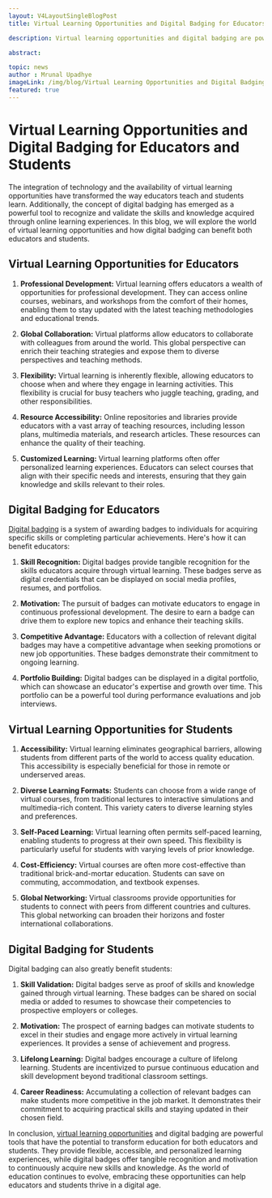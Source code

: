 ```yaml
---
layout: V4LayoutSingleBlogPost
title: Virtual Learning Opportunities and Digital Badging for Educators and Students

description: Virtual learning opportunities and digital badging are powerful tools that have the potential to transform education for both educators and students. 

abstract: 

topic: news
author : Mrunal Upadhye
imageLink: /img/blog/Virtual Learning Opportunities and Digital Badging for Educators and Students.png
featured: true
---
```


# Virtual Learning Opportunities and Digital Badging for Educators and Students

The integration of technology and the availability of virtual learning opportunities have transformed the way educators teach and students learn. Additionally, the concept of digital badging has emerged as a powerful tool to recognize and validate the skills and knowledge acquired through online learning experiences. In this blog, we will explore the world of virtual learning opportunities and how digital badging can benefit both educators and students.

## Virtual Learning Opportunities for Educators

1. <b>Professional Development:</b> Virtual learning offers educators a wealth of opportunities for professional development. They can access online courses, webinars, and workshops from the comfort of their homes, enabling them to stay updated with the latest teaching methodologies and educational trends.

1. <b>Global Collaboration:</b> Virtual platforms allow educators to collaborate with colleagues from around the world. This global perspective can enrich their teaching strategies and expose them to diverse perspectives and teaching methods.

1. <b>Flexibility:</b> Virtual learning is inherently flexible, allowing educators to choose when and where they engage in learning activities. This flexibility is crucial for busy teachers who juggle teaching, grading, and other responsibilities.

1. <b>Resource Accessibility:</b> Online repositories and libraries provide educators with a vast array of teaching resources, including lesson plans, multimedia materials, and research articles. These resources can enhance the quality of their teaching.

1. <b>Customized Learning:</b> Virtual learning platforms often offer personalized learning experiences. Educators can select courses that align with their specific needs and interests, ensuring that they gain knowledge and skills relevant to their roles.

## Digital Badging for Educators

<a href="https://www.certifyme.online/blog/Using-Digital-Badges-for-Internal-Training.html">Digital badging</a> is a system of awarding badges to individuals for acquiring specific skills or completing particular achievements. Here's how it can benefit educators:

1. <b>Skill Recognition:</b> Digital badges provide tangible recognition for the skills educators acquire through virtual learning. These badges serve as digital credentials that can be displayed on social media profiles, resumes, and portfolios.

1. <b>Motivation:</b> The pursuit of badges can motivate educators to engage in continuous professional development. The desire to earn a badge can drive them to explore new topics and enhance their teaching skills.

1. <b>Competitive Advantage:</b> Educators with a collection of relevant digital badges may have a competitive advantage when seeking promotions or new job opportunities. These badges demonstrate their commitment to ongoing learning.

1. <b>Portfolio Building:</b> Digital badges can be displayed in a digital portfolio, which can showcase an educator's expertise and growth over time. This portfolio can be a powerful tool during performance evaluations and job interviews.

## Virtual Learning Opportunities for Students

1. <b>Accessibility:</b> Virtual learning eliminates geographical barriers, allowing students from different parts of the world to access quality education. This accessibility is especially beneficial for those in remote or underserved areas.

1. <b>Diverse Learning Formats:</b> Students can choose from a wide range of virtual courses, from traditional lectures to interactive simulations and multimedia-rich content. This variety caters to diverse learning styles and preferences.

1. <b>Self-Paced Learning:</b> Virtual learning often permits self-paced learning, enabling students to progress at their own speed. This flexibility is particularly useful for students with varying levels of prior knowledge.

1. <b>Cost-Efficiency:</b> Virtual courses are often more cost-effective than traditional brick-and-mortar education. Students can save on commuting, accommodation, and textbook expenses.

1. <b>Global Networking:</b> Virtual classrooms provide opportunities for students to connect with peers from different countries and cultures. This global networking can broaden their horizons and foster international collaborations.

## Digital Badging for Students

Digital badging can also greatly benefit students:

1. <b>Skill Validation:</b> Digital badges serve as proof of skills and knowledge gained through virtual learning. These badges can be shared on social media or added to resumes to showcase their competencies to prospective employers or colleges.

1. <b>Motivation:</b> The prospect of earning badges can motivate students to excel in their studies and engage more actively in virtual learning experiences. It provides a sense of achievement and progress.

1. <b>Lifelong Learning:</b> Digital badges encourage a culture of lifelong learning. Students are incentivized to pursue continuous education and skill development beyond traditional classroom settings.

1. <b>Career Readiness:</b> Accumulating a collection of relevant badges can make students more competitive in the job market. It demonstrates their commitment to acquiring practical skills and staying updated in their chosen field.

In conclusion, <a href="https://www.coursera.org/articles/what-is-virtual-learning">virtual learning opportunities</a> and digital badging are powerful tools that have the potential to transform education for both educators and students. They provide flexible, accessible, and personalized learning experiences, while digital badges offer tangible recognition and motivation to continuously acquire new skills and knowledge. As the world of education continues to evolve, embracing these opportunities can help educators and students thrive in a digital age.